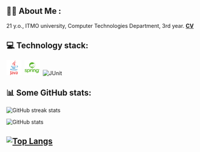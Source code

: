 
## :man_technologist: About Me :
21 y.o., ITMO university, Computer Technologies Department, 3rd year. <a href=https://github.com/vbandurin7/vbandurin7/blob/main/cv.pdf><b>CV</b></a>

## :computer: Technology stack:
<div>
  <img src="https://github.com/devicons/devicon/blob/master/icons/java/java-original-wordmark.svg" title="Java" alt="Java" width="40" height="40"/>&nbsp;
  <img src="https://github.com/devicons/devicon/blob/master/icons/spring/spring-original-wordmark.svg" title="Spring" alt="Spring" width="40" height="40"/>&nbsp;
  <img src="https://github.com/vbandurin7/vbandurin7/assets/93590005/5edd8f9b-525b-4226-b76b-beb5769c1e3f" title="JUnit"  alt="JUnit" width="40" height="40"/>&nbsp;
</div>

## :bar_chart: Some GitHub stats:
![GitHub streak stats](https://streak-stats.demolab.com/?user=vbandurin7&theme=tokyonight)  

![GitHub stats](https://github-readme-stats.vercel.app/api?username=vbandurin7&show_icons=true&theme=tokyonight)  

[![Top Langs](https://github-readme-stats.vercel.app/api/top-langs/?username=vbandurin7&theme=tokyonight)](https://github.com/anuraghazra/github-readme-stats)
---
<img src="https://komarev.com/ghpvc/?username=vbandurin7&style=flat-square&color=blue" alt=""/>
